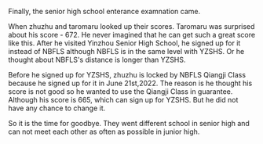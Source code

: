 Finally, the senior high school enterance examnation came.

When zhuzhu and taromaru looked up their scores. Taromaru was surprised about his score - 672. He never imagined that he can get such a great score like this. After he visited Yinzhou Senior High School, he signed up for it instead of NBFLS although NBFLS is in the same level with YZSHS. Or he thought about NBFLS's distance is longer than YZSHS.

Before he signed up for YZSHS, zhuzhu is locked by NBFLS Qiangji Class because he signed up for it in June 21st,2022. The reason is he thought his score is not good so he wanted to use the Qiangji Class in guarantee. Although his score is 665, which can sign up for YZSHS. But he did not have any chance to change it.

So it is the time for goodbye. They went different school in senior high and can not meet each other as often as possible in junior high.
